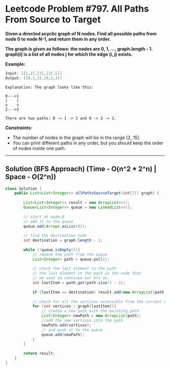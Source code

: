 # Leetcode Problem #797. All Paths From Source to Target

**Given a directed acyclic graph of N nodes. Find all possible paths from node 0 to node N-1, and return them in any order.**

**The graph is given as follows:  the nodes are 0, 1, ..., graph.length - 1.  graph[i] is a list of all nodes j for which the edge (i, j) exists.**

**Example:**

```java
Input: [[1,2],[3],[3],[]]
Output: [[0,1,3],[0,2,3]]
```
```
Explanation: The graph looks like this:

0--->1
|    |
v    v
2--->3

There are two paths: 0 -> 1 -> 3 and 0 -> 2 -> 3.
``` 

***Constraints:***

- The number of nodes in the graph will be in the range [2, 15].
- You can print different paths in any order, but you should keep the order of nodes inside one path.

---

## Solution (BFS Approach) (Time - O(n^2 * 2^n)  | Space - O(2^n))

```java
class Solution {
    public List<List<Integer>> allPathsSourceTarget(int[][] graph) {
        
        List<List<Integer>> result = new ArrayList<>();
        Queue<List<Integer>> queue = new LinkedList<>();
        
        // start at node-0 
        // add it to the queue
        queue.add(Arrays.asList(0));
        
        // find the destination node
        int destination = graph.length - 1;
        
        while (!queue.isEmpty()){
            // remove the path from the queue
            List<Integer> path = queue.poll();
            
            // check the last element in the path
            // the last element in the path is the node that
            // we need to continue our bfs on.
            int lastItem = path.get(path.size() - 1);
            
            if (lastItem == destination) result.add(new ArrayList(path));
            
            // check for all the vertices accessible from the current node
            for (int vertices : graph[lastItem]){
                // create a new path with the existing path
                List<Integer> newPath = new ArrayList(path);
                //add the new vertices into the path
                newPath.add(vertices);
                // and push it to the queue
                queue.add(newPath);
            }
        }
        
        return result;
    }
}
```
